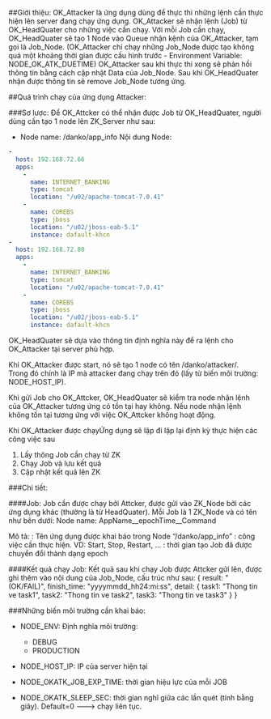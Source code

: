 ##Giới thiệu:
OK_Attacker là ứng dụng dùng để thực thi những lệnh cần thực hiện lên server đang chạy ứng dụng.
OK_Attacker sẽ nhận lệnh (Job) từ OK_HeadQuater cho những việc cần chạy.
Với mỗi Job cần chạy, OK_HeadQuater sẽ tạo 1 Node vào Queue nhận kệnh của OK_Attacker, tạm gọi là Job_Node.
(OK_Attacker chỉ chạy những Job_Node được tạo không quá một khoảng thời gian được cấu hình trước - Environment Variable: NODE_OK_ATK_DUETIME)
OK_Attacker sau khi thực thi xong sẽ phản hồi thông tin bằng cách cập nhật Data của Job_Node.
Sau khi OK_HeadQuater nhận được thông tin sẽ remove Job_Node tương ứng.

##Quá trình chạy của ứng dụng Attacker:

###Sơ lược:
Để OK_Attcker có thể nhận được Job từ OK_HeadQuater, người dùng cần tạo 1 node lên ZK_Server như sau:
- Node name: /danko/app_info
Nội dung Node:
```YAML
-
  host: 192.168.72.66
  apps:
    - 
      name: INTERNET_BANKING
      type: tomcat
      location: "/u02/apache-tomcat-7.0.41"
    - 
      name: COREBS
      type: jboss
      location: "/u02/jboss-eab-5.1"
      instance: dafault-khcn
-
  host: 192.168.72.80
  apps:
    - 
      name: INTERNET_BANKING
      type: tomcat
      location: "/u02/apache-tomcat-7.0.41"
    - 
      name: COREBS
      type: jboss
      location: "/u02/jboss-eab-5.1"
      instance: dafault-khcn
```
OK_HeadQuater sẽ dựa vào thông tin định nghĩa này để ra lệnh cho OK_Attacker tại server phù hợp.

Khi OK_Attacker được start, nó sẽ tạo 1 node có tên /danko/attacker/<ip>.  
Trong đó <ip> chính là IP mà attacker đang chạy trên đó (lấy từ biến môi trường: NODE_HOST_IP).

Khi gửi Job cho OK_Attcker, OK_HeadQuater sẽ kiểm tra node nhận lệnh của OK_Attacker tương ứng có tồn tại hay không.
  Nếu node nhận lệnh không tồn tại tương ứng với việc OK_Attcker không hoạt động.

Khi OK_Attacker được chạyỨng dụng sẽ lặp đi lặp lại định kỳ thực hiện các công việc sau
1. Lấy thông Job cần chạy từ ZK
2. Chạy Job và lưu kết quả
3. Cập nhật kết quả lên ZK

###Chi tiết:

####Job:
Job cần được chạy bởi Attcker, được gửi vào ZK_Node bởi các ứng dụng khác
(thường là từ HeadQuater).
Mỗi Job là 1 ZK_Node và có tên như bên dưới:
Node name: AppName__epochTime__Command

Mô tả:
<AppName>: Tên ứng dụng được khai báo trong Node “/danko/app_info”
<Command>: công việc cần thực hiện. VD: Start, Stop, Restart, ...
<epochTime>: thời gian tạo Job đã được chuyển đổi thành dạng epoch 

####Kết quả chạy Job:
Kết quả sau khi chạy Job được Attcker gửi lên, được ghi thêm vào nội dung của Job_Node, cấu trúc như sau:
{
    result: "(OK/FAIL)",
    finish_time: "yyyymmdd_hh24:mi:ss",
    detail: {
        task1: "Thong tin ve task1",
        task2: "Thong tin ve task2",
        task3: "Thong tin ve task3"
    }
}

###Những biến môi trường cần khai báo:
- NODE_ENV: Định nghĩa môi trường:
  + DEBUG
  + PRODUCTION
- NODE_HOST_IP: IP của server hiện tại

- NODE_OKATK_JOB_EXP_TIME: thời gian hiệu lực của mỗi JOB
- NODE_OKATK_SLEEP_SEC: thời gian nghĩ giữa các lần quét (tính bằng giây). Default=0 ---> chạy liên tục.